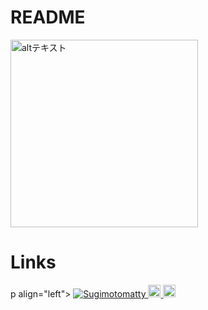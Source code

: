 # README
<p align="left">
  <img src="https://user-images.githubusercontent.com/97184603/221413460-0825f4a3-d5bb-4142-8580-586a8894e714.jpg" alt="altテキスト" width="300">
</p>

# Links
p align="left">
  <a href="https://github.com/Sugimotomatty/Sugimotomatty/">
    <img src="https://komarev.com/ghpvc/?username=Sugimotomatty" alt="Sugimotomatty" />
  </a>
  <a href="https://github.com/Sugimotomatty">
    <img height="20" src="https://img.shields.io/github/followers/yutkat?label=follow&logo=github&style=flat" />
  </a>
  <a href="https://www.reddit.com/user/Sugimotomatty">
    <img height="20" src="https://img.shields.io/reddit/user-karma/combined/yutkat?label=Reddit&logo=reddit&style=flat" />
  </a>
</p>

<!--
**Sugimotomatty/Sugimotomatty** is a ✨ _special_ ✨ repository because its `README.md` (this file) appears on your GitHub profile.

Here are some ideas to get you started:

- 🔭 I’m currently working on ...
- 🌱 I’m currently learning ...
- 👯 I’m looking to collaborate on ...
- 🤔 I’m looking for help with ...
- 💬 Ask me about ...
- 📫 How to reach me: ...
- 😄 Pronouns: ...
- ⚡ Fun fact: ...
-->
